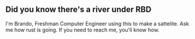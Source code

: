 ## Did you know there's a river under RBD
I'm Brando, Freshman Computer Engineer using this to make a sattelite.
Ask me how rust is going.
If you need to reach me, you'll know how.

<!--
**Offbrand-Ops/Offbrand-Ops** is a ✨ _special_ ✨ repository because its `README.md` (this file) appears on your GitHub profile.

Here are some ideas to get you started:

- 🔭 I’m currently working on ...
- 🌱 I’m currently learning ...
- 👯 I’m looking to collaborate on ...
- 🤔 I’m looking for help with ...
- 💬 Ask me about ...
- 📫 How to reach me: ...
- 😄 Pronouns: ...
- ⚡ Fun fact: ...
-->
